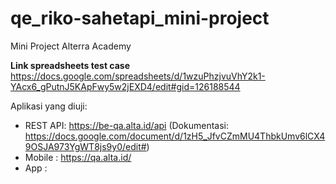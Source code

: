 # qe_riko-sahetapi_mini-project
Mini Project Alterra Academy

**Link spreadsheets test case** https://docs.google.com/spreadsheets/d/1wzuPhzjvuVhY2k1-YAcx6_gPutnJ5KApFwy5w2jEXD4/edit#gid=126188544
 
 Aplikasi yang diuji:
- REST API: https://be-qa.alta.id/api (Dokumentasi: https://docs.google.com/document/d/1zH5_JfvCZmMU4ThbkUmv6lCX49OSJA973YgWT8js9y0/edit#)
- Mobile  : https://qa.alta.id/ 
- App     :  
